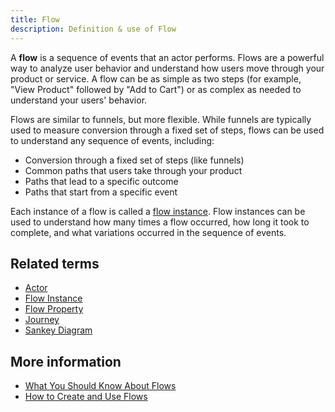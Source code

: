 ```yaml
---
title: Flow
description: Definition & use of Flow
---
```


A **flow** is a sequence of events that an actor performs. Flows are a powerful way to analyze user behavior and understand how users move through your product or service. A flow can be as simple as two steps (for example, "View Product" followed by "Add to Cart") or as complex as needed to understand your users' behavior.

Flows are similar to funnels, but more flexible. While funnels are typically used to measure conversion through a fixed set of steps, flows can be used to understand any sequence of events, including:

- Conversion through a fixed set of steps (like funnels)
- Common paths that users take through your product
- Paths that lead to a specific outcome
- Paths that start from a specific event

Each instance of a flow is called a [flow instance](flow-instance). Flow instances can be used to understand how many times a flow occurred, how long it took to complete, and what variations occurred in the sequence of events.

## Related terms

- [Actor](actor)
- [Flow Instance](flow-instance)
- [Flow Property](flow-property)
- [Journey](journey-actor-user)
- [Sankey Diagram](sankey-view-diagram)

## More information

- [What You Should Know About Flows](https://behavure.ai/docs/wiki/spaces/CSSD/pages/1302431464/What+you+should+know+about+flows)
- [How to Create and Use Flows](https://behavure.ai/docs/wiki/spaces/CSSD/pages/1561821201/How+to+create+and+use+flows)
